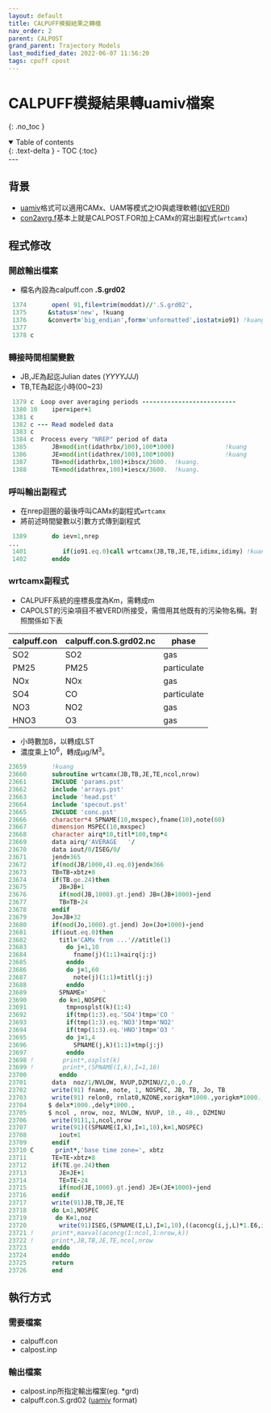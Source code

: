 ```yaml
---
layout: default
title: CALPUFF模擬結果之轉檔
nav_order: 2
parent: CALPOST
grand_parent: Trajectory Models
last_modified_date: 2022-06-07 11:56:20
tags: cpuff cpost
---
```


# CALPUFF模擬結果轉uamiv檔案
{: .no_toc }

<details open markdown="block">
  <summary>
    Table of contents
  </summary>
  {: .text-delta }
- TOC
{:toc}
</details>
---

## 背景
- [uamiv][uamiv]格式可以適用CAMx、UAM等模式之IO與處理軟體([如VERDI](https://sinotec2.github.io/Focus-on-Air-Quality/utilities/Graphics/VERDI/VERDI_Guide/))
- [con2avrg.f](https://github.com/sinotec2/Focus-on-Air-Quality/blob/main/TrajModels/CALPOST/con2avrg.f)基本上就是CALPOST.FOR加上CAMx的寫出副程式(`wrtcamx`)


[uamiv]: <https://github.com/sinotec2/camxruns/wiki/CAMx(UAM)的檔案格式> "CAMx所有二進制 I / O文件的格式，乃是遵循早期UAM(城市空氣流域模型EPA，1990年）建立的慣例。 該二進制文件包含4筆不隨時間改變的表頭記錄，其後則為時間序列的數據記錄。詳見CAMx(UAM)的檔案格式"

## 程式修改
### 開啟輸出檔案
- 檔名內設為calpuff.con **.S.grd02**

```fortran
 1374       open( 91,file=trim(moddat)//'.S.grd02',
 1375      &status='new', !kuang
 1376      &convert='big_endian',form='unformatted',iostat=io91) !kuang
 1377
 1378 c
```
### 轉接時間相關變數
- JB,JE為起迄Julian dates (*YYYYJJJ*)
- TB,TE為起迄小時(00~23)

```fortran
 1379 c  Loop over averaging periods --------------------------
 1380 10    iper=iper+1
 1381 c
 1382 c --- Read modeled data
 1383 c
 1384 c  Process every "NREP" period of data
 1385       JB=mod(int(idathrbx/100),100*1000)              !kuang
 1386       JE=mod(int(idathrex/100),100*1000)              !kuang
 1387       TB=mod(idathrbx,100)+ibscx/3600.  !kuang.
 1388       TE=mod(idathrex,100)+iescx/3600.  !kuang.
```
### 呼叫輸出副程式
- 在nrep迴圈的最後呼叫CAMx的副程式`wrtcamx`
- 將前述時間變數以引數方式傳到副程式

```fortran
 1389       do iev=1,nrep
...
 1401          if(io91.eq.0)call wrtcamx(JB,TB,JE,TE,idimx,idimy) !kuang
 1402       enddo
```

### wrtcamx副程式
- CALPUFF系統的座標長度為Km，需轉成m
- CAPOLST的污染項目不被VERDI所接受，需借用其他既有的污染物名稱。對照關係如下表

|calpuff.con|calpuff.con.S.grd02.nc|phase|
|-|-|-|
|SO2|SO2|gas|
|PM25|PM25|particulate|
|NOx|NOx|gas|
|SO4|CO|particulate|
|NO3|NO2|gas|
|HNO3|O3|gas|

- 小時數加8，以轉成LST
- 濃度乘上10<sup>6</sup>，轉成&mu;g/M<sup>3</sup>。

```fortran
23659       !kuang
23660       subroutine wrtcamx(JB,TB,JE,TE,ncol,nrow)
23661       INCLUDE 'params.pst'
23662       include 'arrays.pst'
23663       include 'head.pst'
23664       include 'specout.pst'
23665       INCLUDE 'conc.pst'
23666       character*4 SPNAME(10,mxspec),fname(10),note(60)
23667       dimension MSPEC(10,mxspec)
23668       character airq*10,titl*100,tmp*4
23669       data airq/'AVERAGE   '/
23670       data iout/0/ISEG/0/
23671       jend=365
23672       if(mod(JB/1000,4).eq.0)jend=366
23673       TB=TB-xbtz+8
23674       if(TB.ge.24)then
23675         JB=JB+1
23676         if(mod(JB,1000).gt.jend) JB=(JB+1000)-jend
23677         TB=TB-24
23678       endif
23679       Jo=JB+32
23680       if(mod(Jo,1000).gt.jend) Jo=(Jo+1000)-jend
23681       if(iout.eq.0)then
23682         titl='CAMx from ...'//atitle(1)
23683           do j=1,10
23684             fname(j)(1:1)=airq(j:j)
23685           enddo
23686           do j=1,60
23687             note(j)(1:1)=titl(j:j)
23688           enddo
23689         SPNAME='    '
23690         do k=1,NOSPEC
23691           tmp=osplst(k)(1:4)
23692           if(tmp(1:3).eq.'SO4')tmp='CO '
23693           if(tmp(1:3).eq.'NO3')tmp='NO2'
23694           if(tmp(1:3).eq.'HNO')tmp='O3 '
23695           do j=1,4
23696             SPNAME(j,k)(1:1)=tmp(j:j)
23697           enddo
23698 !        print*,osplst(k)
23699 !        print*,(SPNAME(I,k),I=1,10)
23700         enddo
23701       data  noz/1/NVLOW, NVUP,DZMINU/2,0.,0./
23702       write(91) fname, note, 1, NOSPEC, JB, TB, Jo, TB
23703       write(91) relon0, rnlat0,NZONE,xorigkm*1000.,yorigkm*1000.,
23704      $ delx*1000.,dely*1000.,
23705      $ ncol , nrow, noz, NVLOW, NVUP, 10., 40., DZMINU
23706       write(91)1,1,ncol,nrow
23707       write(91)((SPNAME(I,k),I=1,10),k=1,NOSPEC)
23708         iout=1
23709       endif
23710 C      print*,'base time zone=', xbtz
23711       TE=TE-xbtz+8
23712       if(TE.ge.24)then
23713         JE=JE+1
23714         TE=TE-24
23715         if(mod(JE,1000).gt.jend) JE=(JE+1000)-jend
23716       endif
23717       write(91)JB,TB,JE,TE
23718       do L=1,NOSPEC
23719        do K=1,noz
23720         write(91)ISEG,(SPNAME(I,L),I=1,10),((aconcg(i,j,L)*1.E6,i=1,ncol),j=1,nrow)
23721 !     print*,maxval(aconcg(1:ncol,1:nrow,k))
23722 !     print*,JB,TB,JE,TE,ncol,nrow
23723       enddo
23724       enddo
23725       return
23726       end
```

## 執行方式
### 需要檔案
- calpuff.con
- calpost.inp
### 輸出檔案
- calpost.inp所指定輸出檔案(eg. *grd)
- calpuff.con.S.grd02 ([uamiv](https://github.com/sinotec2/camxruns/wiki/CAMx(UAM)的檔案格式) format)

